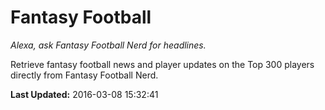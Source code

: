# Fantasy Football
*Alexa, ask Fantasy Football Nerd for headlines.*

Retrieve fantasy football news and player updates on the Top 300 players directly from Fantasy Football Nerd.

**Last Updated:** 2016-03-08 15:32:41